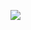 ![](https://user-images.githubusercontent.com/50372504/67234938-c0283e00-f44e-11e9-8a36-cdf4eb808eb9.png)
